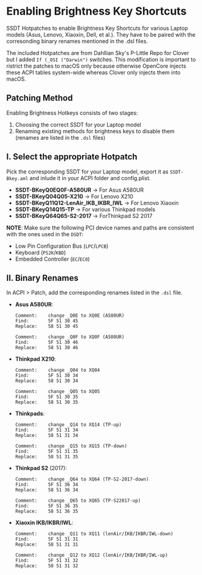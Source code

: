 # Enabling Brightness Key Shortcuts

SSDT Hotpatches to enable Brightness Key Shortcuts for various Laptop models (Asus, Lenovo, Xiaoxin, Dell, et al.). They have to be paired with the corresonding binary renames mentioned in the .dsl files.

The included Hotpatches are from Dahllian Sky's P-Little Repo for Clover but I added `If (_OSI ("Darwin")` switches. This modification is important to ristrict the patches to macOS only because otherwise OpenCore injects these ACPI tables system-wide whereas Clover only injects them into macOS.

## Patching Method
Enabling Brightness Hotkeys consists of two stages:

1. Choosing the correct SSDT for your Laptop model
2. Renaming existing methods for brightness keys to disable them (renames are listed in the `.dsl` files)

## I. Select the appropriate Hotpatch
Pick the corresponding SSDT for your Laptop model, export it as `SSDT-Bkey.aml` and inlude it in your ACPI folder and config.plist. 

- **SSDT-BKeyQ0EQ0F-A580UR** &rarr; For Asus A580UR
- **SSDT-BKeyQ04Q05-X210** → For Lenovo X210
- **SSDT-BKeyQ11Q12-LenAir_IKB_IKBR_IWL** → For Lenovo Xiaoxin
- **SSDT-BKeyQ14Q15-TP** → For various Thinkpad models
- **SSDT-BKeyQ64Q65-S2-2017** → ForThinkpad S2 2017

**NOTE**: Make sure the following PCI device names and paths are consistent with the ones used in the `DSDT`:

- Low Pin Configuration Bus (`LPC`/`LPCB`)
- Keyboard (`PS2K`/`KBD`) 
- Embedded Controller (`EC`/`EC0`)

## II. Binary Renames
In ACPI > Patch, add the corresponding renames listed in the `.dsl` file.

- **Asus A580UR**:
	
	```
	Comment: 	change _Q0E to XQ0E (A580UR)
	Find: 		5F 51 30 45
	Replace:	58 51 30 45
	
	Comment: 	change _Q0F to XQ0F (A580UR)
	Find:		5F 51 30 46
	Replace:	58 51 30 46
	```
- **Thinkpad X210**:
	
	```
	Comment: 	change _Q04 to XQ04
	Find: 		5F 51 30 34
	Replace:	58 51 30 34
	
	Comment: 	change _Q05 to XQ05
	Find: 		5F 51 30 35
	Replace:	58 51 30 35
	```
- **Thinkpads**:

	```
	Comment: 	change _Q14 to XQ14 (TP-up)
	Find: 		5F 51 31 34
	Replace: 	58 51 31 34

	Comment: 	change _Q15 to XQ15 (TP-down)
	Find: 		5F 51 31 35
	Replace: 	58 51 31 35
	```
- **Thinkpad S2** (2017):

	```
	Comment:	change _Q64 to XQ64 (TP-S2-2017-down)
	Find: 		5F 51 36 34 
	Replace:	58 51 36 34
	
	Comment:	change _Q65 to XQ65 (TP-S22017-up)
	Find: 		5F 51 36 35
	Replace:	58 51 36 35
	```
- **Xiaoxin IKB/IKBR/IWL**:

	```
	Comment: 	change _Q11 to XQ11 (lenAir/IKB/IKBR/IWL-down)
	Find:		5F 51 31 31
	Replace:	58 51 31 31

	Comment: 	change _Q12 to XQ12 (lenAir/IKB/IKBR/IWL-up)
	Find: 		5F 51 31 32
	Replace: 	58 51 31 32
	```
